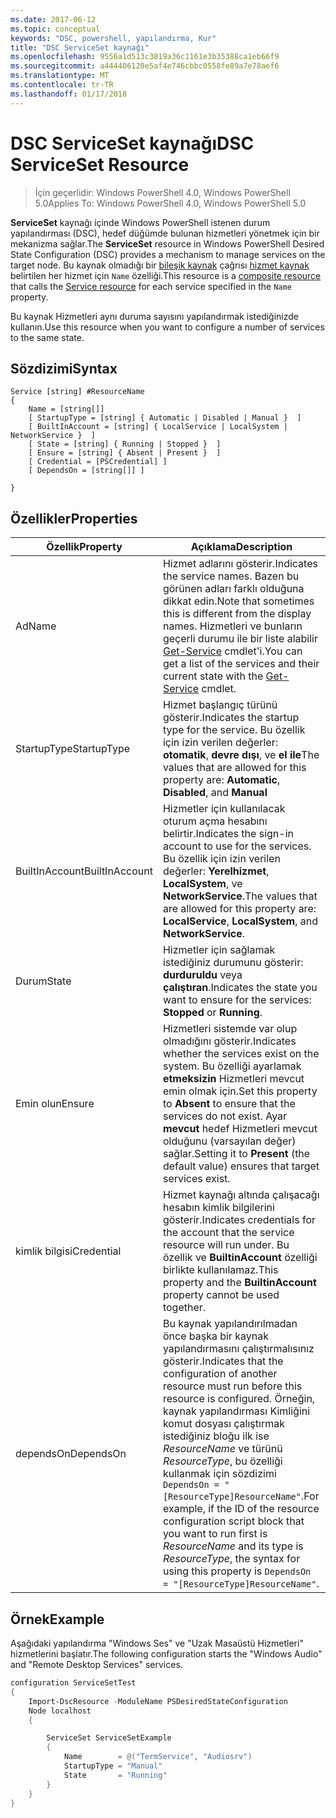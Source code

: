 ```yaml
---
ms.date: 2017-06-12
ms.topic: conceptual
keywords: "DSC, powershell, yapılandırma, Kur"
title: "DSC ServiceSet kaynağı"
ms.openlocfilehash: 9556a1d513c3819a36c1161e3b35388ca1eb66f9
ms.sourcegitcommit: a444406120e5af4e746cbbc0558fe89a7e78aef6
ms.translationtype: MT
ms.contentlocale: tr-TR
ms.lasthandoff: 01/17/2018
---
```

# <a name="dsc-serviceset-resource"></a><span data-ttu-id="53972-103">DSC ServiceSet kaynağı</span><span class="sxs-lookup"><span data-stu-id="53972-103">DSC ServiceSet Resource</span></span>

> <span data-ttu-id="53972-104">İçin geçerlidir: Windows PowerShell 4.0, Windows PowerShell 5.0</span><span class="sxs-lookup"><span data-stu-id="53972-104">Applies To: Windows PowerShell 4.0, Windows PowerShell 5.0</span></span>


<span data-ttu-id="53972-105">**ServiceSet** kaynağı içinde Windows PowerShell istenen durum yapılandırması (DSC), hedef düğümde bulunan hizmetleri yönetmek için bir mekanizma sağlar.</span><span class="sxs-lookup"><span data-stu-id="53972-105">The **ServiceSet** resource in Windows PowerShell Desired State Configuration (DSC) provides a mechanism to manage services on the target node.</span></span> <span data-ttu-id="53972-106">Bu kaynak olmadığı bir [bileşik kaynak](authoringResourceComposite.md) çağrısı [hizmet kaynak](serviceResource.md) belirtilen her hizmet için `Name` özelliği.</span><span class="sxs-lookup"><span data-stu-id="53972-106">This resource is a [composite resource](authoringResourceComposite.md) that calls the [Service resource](serviceResource.md) for each service specified in the `Name` property.</span></span>

<span data-ttu-id="53972-107">Bu kaynak Hizmetleri aynı duruma sayısını yapılandırmak istediğinizde kullanın.</span><span class="sxs-lookup"><span data-stu-id="53972-107">Use this resource when you want to configure a number of services to the same state.</span></span>

## <a name="syntax"></a><span data-ttu-id="53972-108">Sözdizimi</span><span class="sxs-lookup"><span data-stu-id="53972-108">Syntax</span></span>

```
Service [string] #ResourceName
{
    Name = [string[]]
    [ StartupType = [string] { Automatic | Disabled | Manual }  ]
    [ BuiltInAccount = [string] { LocalService | LocalSystem | NetworkService }  ]
    [ State = [string] { Running | Stopped }  ]
    [ Ensure = [string] { Absent | Present }  ]
    [ Credential = [PSCredential] ]
    [ DependsOn = [string[]] ]
    
}
```

## <a name="properties"></a><span data-ttu-id="53972-109">Özellikler</span><span class="sxs-lookup"><span data-stu-id="53972-109">Properties</span></span>

|  <span data-ttu-id="53972-110">Özellik</span><span class="sxs-lookup"><span data-stu-id="53972-110">Property</span></span>  |  <span data-ttu-id="53972-111">Açıklama</span><span class="sxs-lookup"><span data-stu-id="53972-111">Description</span></span>   | 
|---|---| 
| <span data-ttu-id="53972-112">Ad</span><span class="sxs-lookup"><span data-stu-id="53972-112">Name</span></span>| <span data-ttu-id="53972-113">Hizmet adlarını gösterir.</span><span class="sxs-lookup"><span data-stu-id="53972-113">Indicates the service names.</span></span> <span data-ttu-id="53972-114">Bazen bu görünen adları farklı olduğuna dikkat edin.</span><span class="sxs-lookup"><span data-stu-id="53972-114">Note that sometimes this is different from the display names.</span></span> <span data-ttu-id="53972-115">Hizmetleri ve bunların geçerli durumu ile bir liste alabilir [Get-Service](https://technet.microsoft.com/en-us/library/hh849804.aspx) cmdlet'i.</span><span class="sxs-lookup"><span data-stu-id="53972-115">You can get a list of the services and their current state with the [Get-Service](https://technet.microsoft.com/en-us/library/hh849804.aspx) cmdlet.</span></span>|
| <span data-ttu-id="53972-116">StartupType</span><span class="sxs-lookup"><span data-stu-id="53972-116">StartupType</span></span>| <span data-ttu-id="53972-117">Hizmet başlangıç türünü gösterir.</span><span class="sxs-lookup"><span data-stu-id="53972-117">Indicates the startup type for the service.</span></span> <span data-ttu-id="53972-118">Bu özellik için izin verilen değerler: **otomatik**, **devre dışı**, ve **el ile**</span><span class="sxs-lookup"><span data-stu-id="53972-118">The values that are allowed for this property are: **Automatic**, **Disabled**, and **Manual**</span></span>|  
| <span data-ttu-id="53972-119">BuiltInAccount</span><span class="sxs-lookup"><span data-stu-id="53972-119">BuiltInAccount</span></span>| <span data-ttu-id="53972-120">Hizmetler için kullanılacak oturum açma hesabını belirtir.</span><span class="sxs-lookup"><span data-stu-id="53972-120">Indicates the sign-in account to use for the services.</span></span> <span data-ttu-id="53972-121">Bu özellik için izin verilen değerler: **Yerelhizmet**, **LocalSystem**, ve **NetworkService**.</span><span class="sxs-lookup"><span data-stu-id="53972-121">The values that are allowed for this property are: **LocalService**, **LocalSystem**, and **NetworkService**.</span></span>| 
| <span data-ttu-id="53972-122">Durum</span><span class="sxs-lookup"><span data-stu-id="53972-122">State</span></span>| <span data-ttu-id="53972-123">Hizmetler için sağlamak istediğiniz durumunu gösterir: **durduruldu** veya **çalıştıran**.</span><span class="sxs-lookup"><span data-stu-id="53972-123">Indicates the state you want to ensure for the services: **Stopped** or **Running**.</span></span>| 
| <span data-ttu-id="53972-124">Emin olun</span><span class="sxs-lookup"><span data-stu-id="53972-124">Ensure</span></span>| <span data-ttu-id="53972-125">Hizmetleri sistemde var olup olmadığını gösterir.</span><span class="sxs-lookup"><span data-stu-id="53972-125">Indicates whether the services exist on the system.</span></span> <span data-ttu-id="53972-126">Bu özelliği ayarlamak **etmeksizin** Hizmetleri mevcut emin olmak için.</span><span class="sxs-lookup"><span data-stu-id="53972-126">Set this property to **Absent** to ensure that the services do not exist.</span></span> <span data-ttu-id="53972-127">Ayar **mevcut** hedef Hizmetleri mevcut olduğunu (varsayılan değer) sağlar.</span><span class="sxs-lookup"><span data-stu-id="53972-127">Setting it to **Present** (the default value) ensures that target services exist.</span></span>|
| <span data-ttu-id="53972-128">kimlik bilgisi</span><span class="sxs-lookup"><span data-stu-id="53972-128">Credential</span></span>| <span data-ttu-id="53972-129">Hizmet kaynağı altında çalışacağı hesabın kimlik bilgilerini gösterir.</span><span class="sxs-lookup"><span data-stu-id="53972-129">Indicates credentials for the account that the service resource will run under.</span></span> <span data-ttu-id="53972-130">Bu özellik ve **BuiltinAccount** özelliği birlikte kullanılamaz.</span><span class="sxs-lookup"><span data-stu-id="53972-130">This property and the **BuiltinAccount** property cannot be used together.</span></span>| 
| <span data-ttu-id="53972-131">dependsOn</span><span class="sxs-lookup"><span data-stu-id="53972-131">DependsOn</span></span>| <span data-ttu-id="53972-132">Bu kaynak yapılandırılmadan önce başka bir kaynak yapılandırmasını çalıştırmalısınız gösterir.</span><span class="sxs-lookup"><span data-stu-id="53972-132">Indicates that the configuration of another resource must run before this resource is configured.</span></span> <span data-ttu-id="53972-133">Örneğin, kaynak yapılandırması Kimliğini komut dosyası çalıştırmak istediğiniz bloğu ilk ise *ResourceName* ve türünü *ResourceType*, bu özelliği kullanmak için sözdizimi `DependsOn = "[ResourceType]ResourceName"`.</span><span class="sxs-lookup"><span data-stu-id="53972-133">For example, if the ID of the resource configuration script block that you want to run first is *ResourceName* and its type is *ResourceType*, the syntax for using this property is `DependsOn = "[ResourceType]ResourceName"`.</span></span>| 



## <a name="example"></a><span data-ttu-id="53972-134">Örnek</span><span class="sxs-lookup"><span data-stu-id="53972-134">Example</span></span>

<span data-ttu-id="53972-135">Aşağıdaki yapılandırma "Windows Ses" ve "Uzak Masaüstü Hizmetleri" hizmetlerini başlatır.</span><span class="sxs-lookup"><span data-stu-id="53972-135">The following configuration starts the "Windows Audio" and "Remote Desktop Services" services.</span></span>

```powershell
configuration ServiceSetTest
{
    Import-DscResource -ModuleName PSDesiredStateConfiguration
    Node localhost
    {

        ServiceSet ServiceSetExample
        {
            Name        = @("TermService", "Audiosrv")
            StartupType = "Manual"
            State       = "Running"
        } 
    }
}
```

